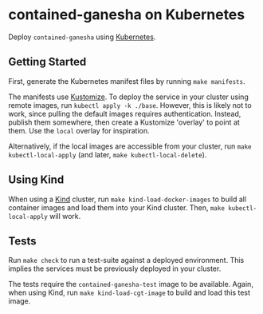 contained-ganesha on Kubernetes
===============================
Deploy `contained-ganesha` using [Kubernetes](https://kubernetes.io).

Getting Started
---------------
First, generate the Kubernetes manifest files by running `make manifests`.

The manifests use [Kustomize](https://kubernetes.io/docs/tasks/manage-kubernetes-objects/kustomization/).
To deploy the service in your cluster using remote images, run
`kubectl apply -k ./base`. However, this is likely not to work, since pulling
the default images requires authentication. Instead, publish them somewhere,
then create a Kustomize 'overlay' to point at them. Use the `local` overlay
for inspiration.

Alternatively, if the local images are accessible from your cluster, run
`make kubectl-local-apply` (and later, `make kubectl-local-delete`).

Using Kind
----------
When using a [Kind](https://kind.sigs.k8s.io/) cluster, run
`make kind-load-docker-images` to build all container images and load them
into your Kind cluster. Then, `make kubectl-local-apply` will work.

Tests
-----
Run `make check` to run a test-suite against a deployed environment.
This implies the services must be previously deployed in your cluster.

The tests require the `contained-ganesha-test` image to be available.
Again, when using Kind, run `make kind-load-cgt-image` to build and load this
test image.
